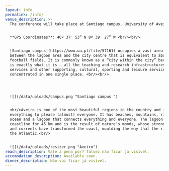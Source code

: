```yaml
---
layout: info
permalink: /info/
venue_description: >-
  The conference will take place at Santiago campus, University of Aveiro. 


  **GPS Coordinates**: 40º 37′ 53” N 8º 39′ 27” W <br/><br/>


  [Santiago campus](https://www.ua.pt/file/57161) occupies a vast area situated
  between the lagoon area and the city centre that is equivalent to about 92
  football fields. It is commonly known as a “city within the city” because that
  is exactly what it is – all the teaching and research infrastructures, central
  services and other supporting, cultural, sporting and leisure services are
  concentrated in one single place. <br/><br/>




  ![](/data/uploads/campus.png "Santiago campus ")


  <br/>Aveiro is one of the most beautiful regions in the country and it has
  everything to please (almost) everyone. It has beaches, mountains, rivers, an
  ocean and a lagoon that connects everything and everyone. The lagoon hugs the
  coastline for 45 km and is the result of nature's moods, whose strong winds
  and currents have transformed the coast, moulding the way that the rivers meet
  the Atlantic.<br/>


  ![](/data/uploads/resizer.png "Aveiro")
reach_description: Vale a pena pôr? Talvez não ficar já visível.
accomodation_description: Available soon.
dinner_description: Não vai ficar já visível.
---
```


